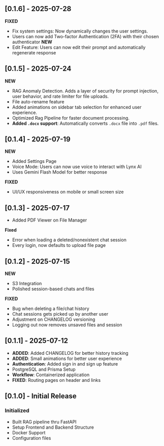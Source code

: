 ## [0.1.6] - 2025-07-28
**FIXED**
- Fix system settings: Now dynamically changes the user settings.
- Users can now add Two-factor Authentication (2FA) with their chosen authenticator
**NEW**
- Edit Feature: Users can now edit their prompt and automatically regenerate response

## [0.1.5] - 2025-07-24
**NEW**
- RAG Anomaly Detection. Adds a layer of security for prompt injection, user behavior, and rate limiter for file uploads.
- File auto-rename feature
- Added animations on sidebar tab selection for enhanced user experience.
- Optimized Rag Pipeline for faster document processing.
- **Added `.docx` support**: Automatically converts `.docx` file into `.pdf` files. 

## [0.1.4] - 2025-07-19
**NEW**
- Added Settings Page
- Voice Mode: Users can now use voice to interact with Lynx AI
- Uses Gemini Flash Model for better response

**FIXED**
- UI/UX responsiveness on mobile or small screen size


## [0.1.3] - 2025-07-17
- Added PDF Viewer on File Manager

**Fixed**
- Error when loading a deleted/nonexistent chat session
- Every login, now defaults to upload file page


## [0.1.2] - 2025-07-15
**NEW**
- S3 Integration
- Polished session-based chats and files

**FIXED**
- Bug when deleting a file/chat history
- Chat sessions gets picked up by another user 
- Adjustment on CHANGELOG versioning
- Logging out now removes unsaved files and session

## [0.1.1] - 2025-07-12

- **ADDED**: Added CHANGELOG for better history tracking
- **ADDED**: Small animations for better user experience
- **Authentication**: Added sign in and sign up feature
- PostgreSQL and Prisma Setup
- **Workflow**: Containerized application
- **FIXED**: Routing pages on header and links

## [0.1.0] - Initial Release

### Initialized
- Built RAG pipeline thru FastAPI
- Setup Frontend and Backend Structure
- Docker Support
- Configuration files